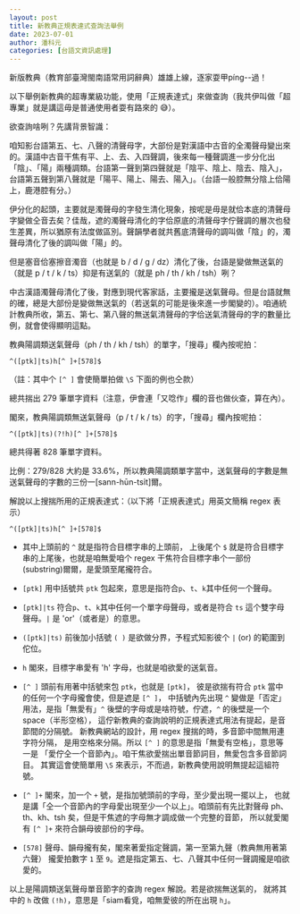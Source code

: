 ```yaml
---
layout: post
title: 新教典正規表達式查詢法舉例
date: 2023-07-01
author: 潘科元
categories: [台語文資訊處理]
---
```


新版教典（教育部臺灣閩南語常用詞辭典）雄雄上線，逐家耍甲píng\-\-過！

以下舉例新教典的超專業級功能，使用「正規表達式」來做查詢（我共伊叫做「超專業」就是講這毋是普通使用者耍有路來的 😅）。

欲查詢啥咧？先講背景智識：

咱知影台語第五、七、八聲的清聲母字，大部份是對漢語中古音的全濁聲母變出來的。漢語中古音干焦有平、上、去、入四聲調，後來每一種聲調進一步分化出「陰」、「陽」兩種調類。台語第一聲到第四聲就是「陰平、陰上、陰去、陰入」，台語第五聲到第八聲就是「陽平、陽上、陽去、陽入」。（台語一般腔無分陰上佮陽上，鹿港腔有分。）

伊分化的起頭，主要就是濁聲母的字發生清化現象，按呢是毋是就佮本底的清聲母字變做仝音去矣？佳哉，遮的濁聲母清化的字佮原底的清聲母字佇聲調的層次也發生差異，所以猶原有法度做區別。聲韻學者就共舊底清聲母的調叫做「陰」的，濁聲母清化了後的調叫做「陽」的。

但是塞音佮塞擦音濁音（也就是 b / d / g / dz）清化了後，台語是變做無送氣的（就是 p / t / k / ts）抑是有送氣的（就是 ph / th / kh / tsh）咧？

中古漢語濁聲母清化了後，對應到現代客家話，主要攏是送氣聲母。但是台語就無的確，總是大部份是變做無送氣的（若送氣的可能是後來進一步閣變的）。咱通統計教典所收，第五、第七、第八聲的無送氣清聲母的字佮送氣清聲母的字的數量比例，就會使得顯明這點。

教典陽調類送氣聲母（ph / th / kh / tsh）的單字，「搜尋」欄內按呢拍：
```
^([ptk]|ts)h[^ ]+[578]$
```
（註：其中个 `[^ ]` 會使簡單拍做 `\S` 下面的例也仝款）

總共揣出 279 筆單字資料（注意，伊會連「又唸作」欄的音也做伙查，算在內）。

閣來，教典陽調類無送氣聲母（p / t / k / ts）的字，「搜尋」欄內按呢拍：
```
^([ptk]|ts)(?!h)[^ ]+[578]$
```
總共得著 828 筆單字資料。

比例：279/828 大約是 33.6%，所以教典陽調類單字當中，送氣聲母的字數是無送氣聲母的字數的三份一\[sann-hūn-tsi̍t\]爾。

解說以上搜揣所用的正規表達式：（以下將「正規表達式」用英文簡稱 regex 表示）

`^([ptk]|ts)h[^ ]+[578]$`

- 其中上頭前的 `^` 就是指符合目標字串的上頭前，
上後尾个 `$` 就是符合目標字串的上尾後，也就是咱無愛咱个 regex
干焦符合目標字串个一部份(substring)爾爾，是愛頭至尾攏符合。

- `[ptk]` 用中括號共 `ptk` 包起來，意思是指符合`p`、`t`、`k`其中任何一个聲母。

- `[ptk]|ts` 符合`p`、`t`、`k`其中任何一个單字母聲母，或者是符合 `ts`
這个雙字母聲母。`|` 是 'or'（或者是）的意思。

- `([ptk]|ts)` 前後加小括號 `( )` 是欲做分界，予程式知影彼个 `|` (or)
的範圍到佗位。

- `h` 閣來，目標字串愛有 'h' 字母，也就是咱欲愛的送氣音。

- `[^ ]` 頭前有用著中括號來包 `ptk`，也就是 `[ptk]`，
彼是欲揣有符合 `ptk` 當中的任何一个字母攏會使，但是遮是 `[^ ]`，
中括號內先出現 `^` 變做是「否定」用法，是指「無愛有」`^`
後壁的字母或是啥符號，佇遮，`^` 的後壁是一个 space（半形空格），
這佇新教典的查詢說明的正規表達式用法有提起，是音節間的分隔號。
新教典網站的設計，用 regex 搜揣的時，多音節中間無用連字符分隔，
是用空格來分隔。所以 `[^ ]` 的意思是指「無愛有空格」，意思等一是
「愛佇仝一个音節內」。咱干焦欲愛揣出單音節詞目，無愛包含多音節詞目。
其實這會使簡單用 `\S` 來表示，不而過，新教典使用說明無提起這組符號。

- `[^ ]+` 閣來，加一个 `+` 號，是指加號頭前的字母，至少愛出現一擺以上，
也就是講「仝一个音節內的字母愛出現至少一个以上」。咱頭前有先比對聲母
ph、th、kh、tsh 矣，但是干焦遮的字母無才調成做一个完整的音節，
所以就愛閣有 `[^ ]+` 來符合韻母彼部份的字母。

- `[578]` 聲母、韻母攏有矣，閣來著愛指定聲調，第一至第九聲（教典無用著第六聲）
攏愛拍數字 `1` 至 `9`。遮是指定第五、七、八聲其中任何一聲調攏是咱欲愛的。

以上是陽調類送氣聲母單音節字的查詢 regex 解說。若是欲揣無送氣的，
就將其中的 `h` 改做 `(!h)`，意思是「siam看覓，咱無愛彼的所在出現 `h`」。

